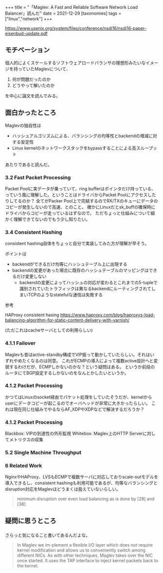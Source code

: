 +++
title = "「Maglev: A Fast and Reliable Software Network Load Balancer」読んだ"
date = 2021-12-29
[taxonomies]
tags = ["linux","network"]
+++

https://www.usenix.org/system/files/conference/nsdi16/nsdi16-paper-eisenbud-update.pdf

## モチベーション
個人的によくスケールするソフトウェアロードバランサの理想形みたいなイメージを持っていたMaglevについて、

1. 何が問題だったのか
2. どうやって解いたのか

を中心に論文を読んでみる。

## 面白かったところ
Maglevの独自性は

- ハッシュアルゴリズムによる、バランシングの均等性とbackendの増減に対する安定性
- Linux kernelのネットワークスタックをbypassすることによる高スループット

あたりであると読んだ。

### 3.2 Fast Packet Processing
Packet Poolに実データが乗っていて、ring bufferはポインタだけ持っている、っていう風に理解した。ということはドライバからPacket Poolにアクセスしたりしてるのか？
全てがPacker Pool上で完結するのでRX/TXのキューにデータのコピーが発生しないので高速、とのこと。
確かにLinuxだとsk_buffの確保時にドライバからコピーが走っているはずなので。
ただちょっと仕組みについて細かく理解できてないのでもう少し知りたい。
### 3.4 Consistent Hashing
consistent hashing自体をちょっと自分で実装してみた方が理解が早そう。

ポイントは

- backendができるだけ均等にハッシュテーブル上に出現する
- backendの変更があった場合に既存のハッシュテーブルのマッピングはできるだけ変更しない
    - backendの変更によってハッシュの対応が変わるとこれまでの5-tupleで識別されていたトラフィックは異なるbackendにルーティングされてしまいTCPのようなstatefulな通信は失敗する

参考

HAProxy consistent hasing https://www.haproxy.com/blog/haproxys-load-balancing-algorithm-for-static-content-delivery-with-varnish/

(ただこれはcacheサーバとしての利用らしい)

### 4.1.1 Failover
Maglevも昔はactive-standby構成でVIP振って動かしていたらしい。それはいずれやめたくなるのは同意。
これがECMPの導入によって複数active設計へと変貌するわけだが、ECMPしかないのかな？という疑問はある。
というか前段のルータにてBGP設定するしかないのをなんとかしたいというか。
### 4.1.2 Packet Processing
かつてはLinuxのsocket経由でパケット処理をしていたそうだが、kernelからuserにデータコピーが起こるのでオーバヘッドが非常に大きかったらしい。
これは現在同じ仕組みでやるならAF_XDPやXDPなどで解決するだろうか？
### 4.1.2 Packet Processing

Blackbox: VIPの到達性の外形監視
Whitebox: Maglev上のHTTP Serverに対してメトリクスの収集

### 5.2 Single Machine Throughput

### 6 Related Work
NginxやHAProxy、LVSもECMPで複数サーバに対応しておりscale-outモデルを導入できるし、consistent hashingも利用可能であるが、均等なバランシングとdisruption対応をMaglevほどうまくは扱えていないらしい。

> minimum disruption over even load balancing as is done by [28] and [38]

## 疑問に思うところ


### 

さらっと気になること書いてあるんだよな。

> In Maglev we im-plement a flexible I/O layer which does not require kernel
> modification and allows us to conveniently switch among
> different NICs. As with other techniques, Maglev takes
> over the NIC once started. It uses the TAP interface to
> inject kernel packets back to the kernel.
